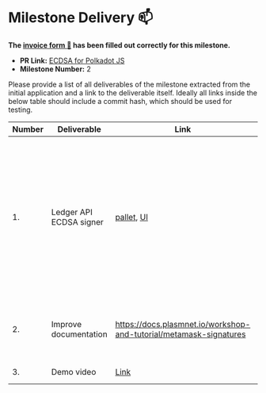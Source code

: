 # Milestone Delivery :mailbox:

**The [invoice form :pencil:](https://forms.gle/8Wx7nxtq8fKrsuEz8) has been filled out correctly for this milestone.**  

* **PR Link:** [ECDSA for Polkadot JS](https://github.com/w3f/Open-Grants-Program/pull/39)
* **Milestone Number:** 2

Please provide a list of all deliverables of the milestone extracted from the initial application and a link to the deliverable itself. Ideally all links inside the below table should include a commit hash, which should be used for testing.

| Number | Deliverable | Link | Notes |
| ------------- | ------------- | ------------- |------------- |
| 1. | Ledger API ECDSA signer | [pallet](https://github.com/PlasmNetwork/Plasm/tree/08c4a9211836b929abcbad4ed33ede0f616a6423/frame/custom-signatures), [UI](https://github.com/hoonsubin/apps/pull/2/files) | Ledger support consist of two components: the pallet (that supports any signature schemes to send transactions), and UI that requests Metamask to sign custom data (the `Call` structure). |
| 2. | Improve documentation | https://docs.plasmnet.io/workshop-and-tutorial/metamask-signatures | Added documentation page that describes provided functionality. |
| 3. | Demo video | [Link](https://user-images.githubusercontent.com/40356749/104814290-7137a700-5851-11eb-8cef-00b9495da0d6.mp4) | Attached to [PR](https://github.com/hoonsubin/apps/pull/2). |
